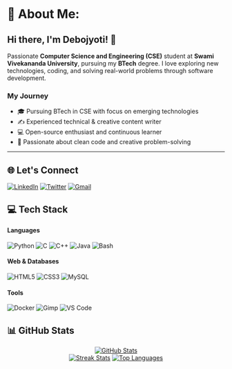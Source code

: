 # 💫 About Me:

## Hi there, I'm **Debojyoti**! 👋

Passionate **Computer Science and Engineering (CSE)** student at **Swami Vivekananda University**, pursuing my **BTech** degree. I love exploring new technologies, coding, and solving real-world problems through software development.

### My Journey

- 🎓 Pursuing BTech in CSE with focus on emerging technologies  
- ✍️ Experienced technical & creative content writer  
- 💻 Open-source enthusiast and continuous learner  
- 🎯 Passionate about clean code and creative problem-solving  

---

## 🌐 Let's Connect
[![LinkedIn](https://img.shields.io/badge/-LinkedIn-0A66C2?style=flat&logo=linkedin)](https://linkedin.com/in/debojyoti-goswami-875460244) 
[![Twitter](https://img.shields.io/badge/-Twitter-1DA1F2?style=flat&logo=twitter)](https://x.com/happycuzitsme)
[![Gmail](https://img.shields.io/badge/-Email-EA4335?style=flat&logo=gmail)](mailto:debojyotigoswami125@gmail.com)

## 💻 Tech Stack
#### Languages
![Python](https://img.shields.io/badge/-Python-3776AB?style=flat&logo=python&logoColor=white)
![C](https://img.shields.io/badge/-C-A8B9CC?style=flat&logo=c&logoColor=white)
![C++](https://img.shields.io/badge/-C++-00599C?style=flat&logo=c%2B%2B)
![Java](https://img.shields.io/badge/-Java-007396?style=flat&logo=java)
![Bash](https://img.shields.io/badge/-Bash-4EAA25?style=flat&logo=gnu-bash)

#### Web & Databases
![HTML5](https://img.shields.io/badge/-HTML5-E34F26?style=flat&logo=html5)
![CSS3](https://img.shields.io/badge/-CSS3-1572B6?style=flat&logo=css3)
![MySQL](https://img.shields.io/badge/-MySQL-4479A1?style=flat&logo=mysql)

#### Tools
![Docker](https://img.shields.io/badge/-Docker-2496ED?style=flat&logo=docker)
![Gimp](https://img.shields.io/badge/-Gimp-5C5543?style=flat&logo=gimp)
![VS Code](https://img.shields.io/badge/-VSCode-007ACC?style=flat&logo=visual-studio-code)

## 📊 GitHub Stats
<div align="center">
  
[![GitHub Stats](https://github-readme-stats.vercel.app/api?username=happycuzitsme&theme=github_dark&hide_border=true&show_icons=true)](https://github.com/happycuzitsme)  
[![Streak Stats](https://github-readme-streak-stats.herokuapp.com/?user=happycuzitsme&theme=github-dark&hide_border=true)](https://github.com/happycuzitsme)
[![Top Languages](https://github-readme-stats.vercel.app/api/top-langs/?username=happycuzitsme&theme=github_dark&hide_border=true&layout=compact)](https://github.com/happycuzitsme)

</div>
